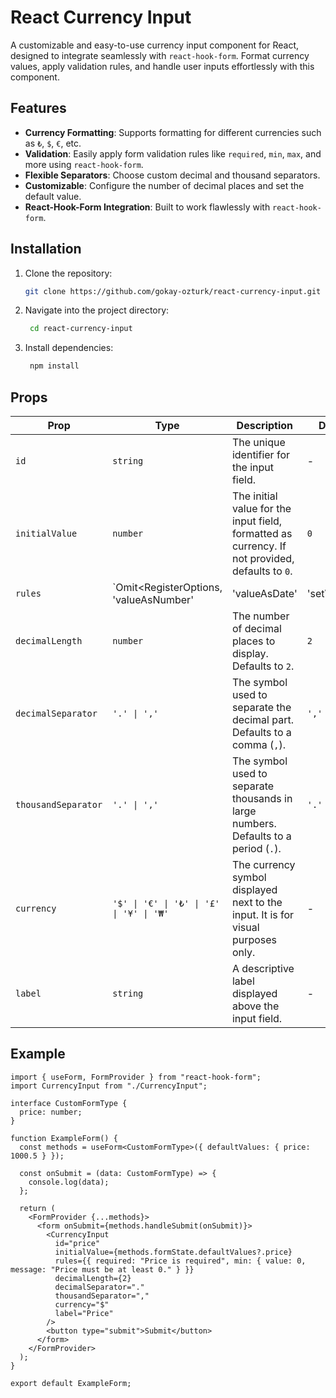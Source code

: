 # React Currency Input

A customizable and easy-to-use currency input component for React, designed to integrate seamlessly with `react-hook-form`. Format currency values, apply validation rules, and handle user inputs effortlessly with this component.

## Features

- **Currency Formatting**: Supports formatting for different currencies such as `₺`, `$`, `€`, etc.
- **Validation**: Easily apply form validation rules like `required`, `min`, `max`, and more using `react-hook-form`.
- **Flexible Separators**: Choose custom decimal and thousand separators.
- **Customizable**: Configure the number of decimal places and set the default value.
- **React-Hook-Form Integration**: Built to work flawlessly with `react-hook-form`.

## Installation

1. Clone the repository:
   ```bash
   git clone https://github.com/gokay-ozturk/react-currency-input.git
   
2. Navigate into the project directory:
   ```bash
    cd react-currency-input

3. Install dependencies:
   ```bash
    npm install
## Props

| Prop              | Type                                                         | Description                                                                                     | Default          |
|-------------------|--------------------------------------------------------------|-------------------------------------------------------------------------------------------------|------------------|
| `id`              | `string`                                                     | The unique identifier for the input field.                                                      | -                |
| `initialValue`    | `number`                                                     | The initial value for the input field, formatted as currency. If not provided, defaults to `0`.  | `0`              |
| `rules`           | `Omit<RegisterOptions, 'valueAsNumber' | 'valueAsDate' | 'setValueAs' | 'disabled'>` | Validation rules used by `react-hook-form`. Allows custom validation like `required` fields.     | `{ required: false }` |
| `decimalLength`   | `number`                                                     | The number of decimal places to display. Defaults to `2`.                                        | `2`              |
| `decimalSeparator`| `'.' \| ','`                                                 | The symbol used to separate the decimal part. Defaults to a comma (`,`).                         | `','`            |
| `thousandSeparator`| `'.' \| ','`                                                | The symbol used to separate thousands in large numbers. Defaults to a period (`.`).              | `'.'`            |
| `currency`        | `'$' \| '€' \| '₺' \| '£' \| '¥' \| '₩'`                     | The currency symbol displayed next to the input. It is for visual purposes only.                 | -                |
| `label`           | `string`                                                     | A descriptive label displayed above the input field.                                             | -                |

## Example

```tsx
import { useForm, FormProvider } from "react-hook-form";
import CurrencyInput from "./CurrencyInput";

interface CustomFormType {
  price: number;
}

function ExampleForm() {
  const methods = useForm<CustomFormType>({ defaultValues: { price: 1000.5 } });

  const onSubmit = (data: CustomFormType) => {
    console.log(data);
  };

  return (
    <FormProvider {...methods}>
      <form onSubmit={methods.handleSubmit(onSubmit)}>
        <CurrencyInput
          id="price"
          initialValue={methods.formState.defaultValues?.price}
          rules={{ required: "Price is required", min: { value: 0, message: "Price must be at least 0." } }}
          decimalLength={2}
          decimalSeparator="."
          thousandSeparator=","
          currency="$"
          label="Price"
        />
        <button type="submit">Submit</button>
      </form>
    </FormProvider>
  );
}

export default ExampleForm;

